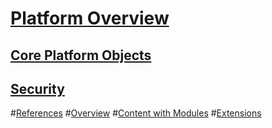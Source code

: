 ﻿
<!--
# [Configuring Your Site](../administrators/configuring-your-site/administrators-configuring-your-site-overview/index.md)
# [Building Your Site](../administrators/building-your-site/administrators-building-your-site-overview/index.md)
# [Security](../administrators/security/administrators-security-overview/index.md)
# [References](content-manager-references/index.md)
# [Glossary](../administrators/glossary/index.md)
-->

<!-- START OF "PLATFORM OVERVIEW" NAV ITEM -->
# [Platform Overview](xref:platform-overview-overview)
## [Core Platform Objects](xref:platform-overview-core-objects)
## [Security](xref:platform-overview-security)

#[References](xref:content-manager-references)
#[Overview](xref:content-managers-overview)
#[Content with Modules](xref:content-managers-content-with-modules-overview)
#[Extensions](xref:content-managers-extensions-overview)
